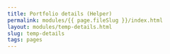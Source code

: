 ```yaml
---
title: Portfolio details (Helper)
permalink: modules/{{ page.fileSlug }}/index.html
layout: modules/temp-details.html
slug: temp-details
tags: pages
---
```



